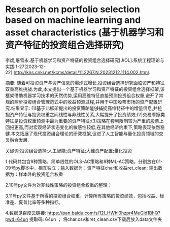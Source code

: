 # Research on portfolio selection based on machine learning and asset characteristics (基于机器学习和资产特征的投资组合选择研究)

李斌,屠雪永.基于机器学习和资产特征的投资组合选择研究[J/OL].系统工程理论与实践:1-27[2023-12-22].http://kns.cnki.net/kcms/detail/11.2267.N.20231212.1114.002.html.

摘要: 随着可投资资产与资产信息的爆炸式增长,投资组合选择研究面临资产和特征双重高维挑战.为此,本文提出一个基于机器学习和资产特征的投资组合选择框架,该框架借助机器学习技术的天然优势,运用高维特征直接预测投资组合权重,避开了常规的两步投资组合管理范式中的收益预测过程,并用于中国股票市场的资产配置研究.结果显示: (1)基于此框架提出的投资策略能够捕捉高维特征中的增量信息,并挖掘资产特征与投资权重之间线性与非线性关系,大幅提升了投资绩效;(2)交易摩擦类特征是投资权重预测中最为重要的资产特征;(3)策略在套利限制较为严重的股票上回报更高,而对宏观经济状态变化的敏感性较低;在其他经济约束下,策略表现依然稳健.本文拓展了现代投资组合理论的研究框架,促进了人工智能与量化投资领域的交叉融合发展. 

关键词:投资组合选择;人工智能;资产特征;大维资产配置;量化投资


1.代码共包含9种策略，简单线性的OLS-AC策略和8种ML-AC策略，分别放在01-09号py脚本中，相互独立；输入数据为：资产特征char和收益ret_clean; 输出数据为：样本外的投资组合权重

2.10号py文件为对非线性策略的投资组合权重的整理；

3.11号py文件基于所得的投资组合权重，计算所有策略的投资绩效，包括收益、标准差、夏普比率等多种指标。

4.数据见百度云链接: https://pan.baidu.com/s/12I_HWhi0hzpr4MeGld1BhQ?pwd=64un 提取码: 64un ； 
将char.csv和ret_clean.csv下载后放入data文件夹
